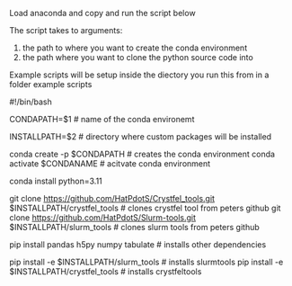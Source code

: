 Load anaconda and copy and run the script below

The script takes to arguments:

1. the path to where you want to create the conda environment
2. the path where you want to clone the python source code into

Example scripts will be setup inside the diectory you run this from in a folder example scripts




#!/bin/bash


CONDAPATH=$1 # name of the conda environemt

INSTALLPATH=$2 # directory where custom packages will be installed

conda create -p $CONDAPATH # creates the conda environment
conda activate $CONDANAME # acitvate conda environment

conda install python=3.11

git clone https://github.com/HatPdotS/Crystfel_tools.git $INSTALLPATH/crystfel_tools # clones crystfel tool from peters github 
git clone https://github.com/HatPdotS/Slurm-tools.git  $INSTALLPATH/slurm_tools # clones slurm tools from peters github

pip install pandas h5py numpy tabulate # installs other dependencies

pip install -e $INSTALLPATH/slurm_tools # installs slurmtools
pip install -e $INSTALLPATH/crystfel_tools # installs crystfeltools